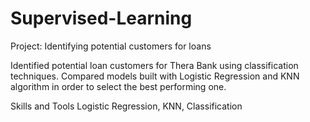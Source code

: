 # Supervised-Learning

Project: Identifying potential customers for loans

Identified potential loan customers for Thera Bank using classification techniques. Compared models built with Logistic Regression and KNN algorithm in order to select the best performing one.

Skills and Tools
Logistic Regression, KNN, Classification
